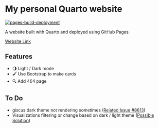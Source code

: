 # My personal Quarto website

[![pages-build-deployment](https://github.com/stesiam/stesiam.github.io/actions/workflows/pages/pages-build-deployment/badge.svg?branch=gh-pages)](https://github.com/stesiam/stesiam.github.io/actions/workflows/pages/pages-build-deployment)

A website built with Quarto and deployed using GitHub Pages.

[Website Link](https://stesiam.com)

## Features

- 🌖 Light / Dark mode
- 🖌️️ Use Bootstrap to make cards
- 🔍 Add 404 page


## To Do

- giscus dark theme not rendering sometimes  ([Related Issue #8613](https://github.com/quarto-dev/quarto-cli/issues/8613))
- Visualizations filtering or change based on dark / light theme ([Possible Solution](https://mickael.canouil.fr/posts/2023-05-30-quarto-light-dark/))
